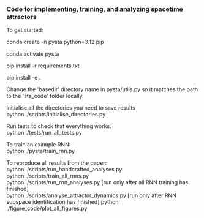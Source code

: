 
### Code for implementing, training, and analyzing spacetime attractors

To get started:

conda create -n pysta python=3.12 pip

conda activate pysta

pip install -r requirements.txt

pip install -e .

Change the 'basedir' directory name in pysta/utils.py so it matches the path to the 'sta_code' folder locally.

Initialise all the directories you need to save results  
python ./scripts/initialise_directories.py

Run tests to check that everything works:  
python ./tests/run_all_tests.py

To train an example RNN:  
python ./pysta/train_rnn.py

To reproduce all results from the paper:  
python ./scripts/run_handcrafted_analyses.py  
python ./scripts/train_all_rnns.py  
python ./scripts/run_rnn_analyses.py [run only after all RNN training has finished]  
python ./scripts/analyse_attractor_dynamics.py  [run only after RNN subspace identification has finished]
python ./figure_code/plot_all_figures.py

